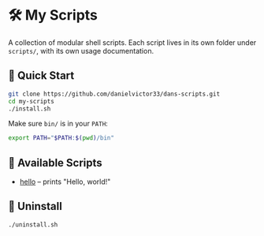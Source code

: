 # 🛠️ My Scripts

A collection of modular shell scripts. Each script lives in its own folder under `scripts/`, with its own usage documentation.

## 🚀 Quick Start

```bash
git clone https://github.com/danielvictor33/dans-scripts.git
cd my-scripts
./install.sh
```

Make sure `bin/` is in your `PATH`:

```bash
export PATH="$PATH:$(pwd)/bin"
```

## 🧰 Available Scripts

- [hello](scripts/hello/README.md) – prints "Hello, world!"

## 🧼 Uninstall

```bash
./uninstall.sh
```

